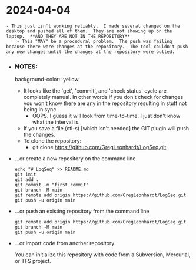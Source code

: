 # 2024-04-04
	- This just isn't working reliably.  I made several changed on the desktop and pushed all of them.  They are not showing up on the laptop.  **AND THEY ARE NOT IN THE REPOSITORY**
		- This "MAY" be a procedural problem.  The push was failing because there were changes at the repository.  The tool couldn't push any new changes until the changes at the repository were pulled.
- ### NOTES:
  background-color:: yellow
	- It looks like the 'get', 'commit', and 'check status' cycle are completely manual.  In other words if you don't check for changes you won't know there are any in the repository resulting in stuff not being in sync.
		- OOPS.  I guess it will look from time-to-time.  I just don't know what the interval is.
	- If you save a file (ctl-s) [which isn't needed] the GIT plugin will push the changes.
	- To clone the repository:
		- git clone https://github.com/GregLeonhardt/LogSeq.git
- …or create a new repository on the command line
  
  ```
  echo "# LogSeq" >> README.md
  git init
  git add .
  git commit -m "first commit"
  git branch -M main
  git remote add origin https://github.com/GregLeonhardt/LogSeq.git
  git push -u origin main
  ```
- …or push an existing repository from the command line
  
  ```
  git remote add origin https://github.com/GregLeonhardt/LogSeq.git
  git branch -M main
  git push -u origin main
  ```
- …or import code from another repository
  
  You can initialize this repository with code from a Subversion, Mercurial, or TFS project.